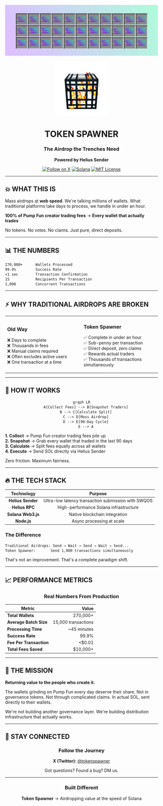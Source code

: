 ![Token Spawner Banner](assets/banner.jpg)

<div align="center">
  <img src="assets/logo.PNG" alt="Token Spawner" width="180"/>
  
  # TOKEN SPAWNER
  
  ### The Airdrop the Trenches Need
  
  **Powered by Helius Sender**
  
  [![Follow on X](https://img.shields.io/badge/Follow-@tokenspawner-1DA1F2?style=for-the-badge&logo=x&logoColor=white)](https://x.com/tokenspawner)
  [![Solana](https://img.shields.io/badge/Solana-Built_on-14F195?style=for-the-badge&logo=solana&logoColor=black)](https://solana.com)
  [![MIT License](https://img.shields.io/badge/License-MIT-green.svg?style=for-the-badge)](LICENSE)
  
</div>

---

## 💥 WHAT THIS IS

Mass airdrops at **web speed**. We're talking millions of wallets. What traditional platforms take days to process, we handle in under an hour.

**100% of Pump Fun creator trading fees** → **Every wallet that actually trades**

No tokens. No votes. No claims. Just pure, direct deposits.

---

## 📊 THE NUMBERS

```
270,000+      Wallets Processed
99.9%         Success Rate
<1 sec        Transaction Confirmation
15            Recipients Per Transaction
1,000         Concurrent Transactions
```

---

## ⚡ WHY TRADITIONAL AIRDROPS ARE BROKEN

<table>
<tr>
<td width="50%">

### Old Way
❌ Days to complete  
❌ Thousands in fees  
❌ Manual claims required  
❌ Often excludes active users  
❌ One transaction at a time  

</td>
<td width="50%">

### Token Spawner
✅ Complete in under an hour  
✅ Sub-penny per transaction  
✅ Direct deposit, zero claims  
✅ Rewards actual traders  
✅ Thousands of transactions simultaneously  

</td>
</tr>
</table>

---

## 🎯 HOW IT WORKS

<div align="center">

```mermaid
graph LR
    A[Collect Fees] --> B[Snapshot Traders]
    B --> C[Calculate Split]
    C --> D[Mass Airdrop]
    D --> E[90-Day Cycle]
    E --> A
```

</div>

**1. Collect** → Pump Fun creator trading fees pile up  
**2. Snapshot** → Grab every wallet that traded in the last 90 days  
**3. Calculate** → Split fees equally across all wallets  
**4. Execute** → Send SOL directly via Helius Sender  

Zero friction. Maximum fairness.

---

## 🔥 THE TECH STACK

<div align="center">

| Technology | Purpose |
|:----------:|:-------:|
| **Helius Sender** | Ultra-low latency transaction submission with SWQOS |
| **Helius RPC** | High-performance Solana infrastructure |
| **Solana Web3.js** | Native blockchain integration |
| **Node.js** | Async processing at scale |

</div>

### The Difference

```
Traditional Airdrops: Send → Wait → Send → Wait → Send...
Token Spawner:       Send 1,000 transactions simultaneously
```

That's not an improvement. That's a complete paradigm shift.

---

## 📈 PERFORMANCE METRICS

<div align="center">

### Real Numbers From Production

| Metric | Value |
|--------|------:|
| **Total Wallets** | 270,000+ |
| **Average Batch Size** | 15,000 transactions |
| **Processing Time** | ~45 minutes |
| **Success Rate** | 99.9% |
| **Fee Per Transaction** | <$0.01 |
| **Total Fees Saved** | $10,000+ |

</div>

---

## 🚀 THE MISSION

**Returning value to the people who create it.**

The wallets grinding on Pump Fun every day deserve their share. Not in governance tokens. Not through complicated claims. In actual SOL, sent directly to their wallets.

We're not building another governance layer. We're building distribution infrastructure that actually works.

---

## 🔗 STAY CONNECTED

<div align="center">
  
### Follow the Journey

**X (Twitter):** [@tokenspawner](https://x.com/tokenspawner)

Got questions? Found a bug? DM us.

</div>

---

<div align="center">
  
### Built Different
  
**Token Spawner** → Airdropping value at the speed of Solana

</div>
